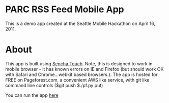 # PARC RSS Feed Mobile App

This is a demo app created at the Seattle Mobile Hackathon on April 16, 2011.

# About

This app is built using [Sencha Touch].  Note, this is designed to work in mobile browser - it has known errors on IE and Firefox
(but should work OK with Safari and Chrome...webkit based browsers.). The app is hosted for FREE on Pageforest.com, a  convenient AWS like service, with git like command line controls ($git push $./pf.py put)

You can run the app [here]

  [here]: http://mparc.pageforest.com
  [Sencha Touch]: http://www.sencha.com/products/touch/